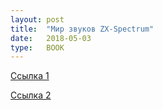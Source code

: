 ```yaml
---
layout: post
title:  "Мир звуков ZX-Spectrum"
date:   2018-05-03
type:	BOOK
---
```

[Cсылка 1](https://yadi.sk/i/67jCfWdF3VEGCD)

[Ссылка 2](https://vtrd.in/book/ZXSWORLD.ZIP)